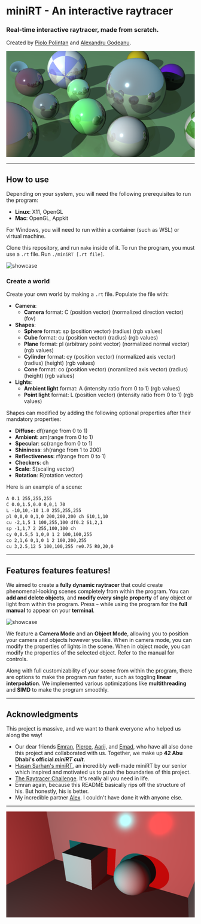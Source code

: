 # miniRT - An interactive raytracer
### Real-time interactive raytracer, made from scratch.
Created by [Piolo Polintan](https://github.com/piolows) and [Alexandru Godeanu](https://github.com/pixelabra).

![showcase](assets/sphere_reflections.png)

---

## How to use
Depending on your system, you will need the following prerequisites to run the program:
- **Linux**: X11, OpenGL
- **Mac**: OpenGL, Appkit

For Windows, you will need to run within a container (such as WSL) or virtual machine.

Clone this repository, and run `make` inside of it. To run the program, you must use a `.rt` file. Run `./miniRT [.rt file]`.

![showcase](assets/basic-showcase.gif)

### Create a world
Create your own world by making a `.rt` file. Populate the file with:
- **Camera**:
  - **Camera** format: C (position vector) (normalized direction vector) (fov)
- **Shapes**:
  - **Sphere** format: sp (position vector) (radius) (rgb values)
  - **Cube** format: cu (position vector) (radius) (rgb values)
  - **Plane** format: pl (arbitrary point vector) (normalized normal vector) (rgb values)
  - **Cylinder** format: cy (position vector) (normalized axis vector) (radius) (height) (rgb values)
  - **Cone** format: co (position vector) (noramlized axis vector) (radius) (height) (rgb values)
- **Lights**:
  - **Ambient light** format: A (intensity ratio from 0 to 1) (rgb values)
  - **Point light** format: L (position vector) (intensity ratio from 0 to 1) (rgb values)

Shapes can modified by adding the following optional properties after their mandatory properties:
- **Diffuse**: df(range from 0 to 1)
- **Ambient**: am(range from 0 to 1)
- **Specular**: sc(range from 0 to 1)
- **Shininess**: sh(range from 1 to 200)
- **Reflectiveness**: rf(range from 0 to 1)
- **Checkers**: ch
- **Scale**: S(scaling vector)
- **Rotation**: R(rotation vector)

Here is an example of a scene:
```plaintext
A 0.1 255,255,255
C 0.0,1.5,0.0 0,0,1 70
L -10,10,-10 1.0 255,255,255
pl 0,0,0 0,1,0 200,200,200 ch S10,1,10
cu -2,1,5 1 100,255,100 df0.2 S1,2,1
sp -1,1,7 2 255,100,100 ch
cy 0,0.5,5 1,0,0 1 2 100,100,255
co 2,1,6 0,1,0 1 2 100,200,255
cu 3,2.5,12 5 100,100,255 re0.75 R0,20,0
```
---

## Features features features!
We aimed to create a **fully dynamic raytracer** that could create phenomenal-looking scenes completely from within the program. You can **add and delete objects**, and **modify every single property** of any object or light from within the program. Press `~` while using the program for the **full manual** to appear on your **terminal**.

![showcase](assets/editing-objs.gif)

We feature a **Camera Mode** and an **Object Mode**, allowing you to position your camera and objects however you like. When in camera mode, you can modify the properties of lights in the scene. When in object mode, you can modify the properties of the selected object. Refer to the manual for controls.

Along with full customizability of your scene from within the program, there are options to make the program run faster, such as toggling **linear interpolation**. We implemented various optimizations like **multithreading** and **SIMD** to make the program smoothly. 

---

## Acknowledgments
This project is massive, and we want to thank everyone who helped us along the way!
- Our dear friends [Emran](https://github.com/Pastifier), [Pierce](https://github.com/Monkeycofi), [Aarij](https://github.com/ahaarij), and [Emad](https://github.com/ZaxVaxZ), who have all also done this project and collaborated with us. Together, we make up **42 Abu Dhabi's official _miniRT cult_**.
- [Hasan Sarhan's miniRT](https://github.com/h-sarhan-miniRT), an incredibly well-made miniRT by our senior which inspired and motivated us to push the boundaries of this project.
- [The Raytracer Challenge](http://raytracerchallenge.com). It's really all you need in life.
- Emran again, because this README basically rips off the structure of his. But honestly, his is better.
- My incredible partner [Alex](https://github.com/pixelabra). I couldn't have done it with anyone else.

---

![showcase](assets/color_shadows.png)

